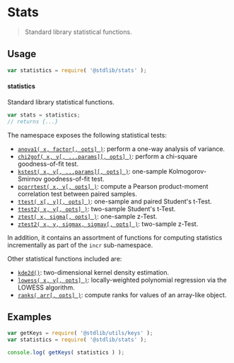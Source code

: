 <!--

@license Apache-2.0

Copyright (c) 2018 The Stdlib Authors.

Licensed under the Apache License, Version 2.0 (the "License");
you may not use this file except in compliance with the License.
You may obtain a copy of the License at

   http://www.apache.org/licenses/LICENSE-2.0

Unless required by applicable law or agreed to in writing, software
distributed under the License is distributed on an "AS IS" BASIS,
WITHOUT WARRANTIES OR CONDITIONS OF ANY KIND, either express or implied.
See the License for the specific language governing permissions and
limitations under the License.

-->

# Stats

> Standard library statistical functions.

<section class="usage">

## Usage

```javascript
var statistics = require( '@stdlib/stats' );
```

#### statistics

Standard library statistical functions.

```javascript
var stats = statistics;
// returns {...}
```

The namespace exposes the following statistical tests:

<!-- <toc pattern="+(*test*|chi2gof|anova1)"> -->

<div class="namespace-toc">

-   <span class="signature">[`anova1( x, factor[, opts] )`][@stdlib/stats/anova1]</span><span class="delimiter">: </span><span class="description">perform a one-way analysis of variance.</span>
-   <span class="signature">[`chi2gof( x, y[, ...params][, opts] )`][@stdlib/stats/chi2gof]</span><span class="delimiter">: </span><span class="description">perform a chi-square goodness-of-fit test.</span>
-   <span class="signature">[`kstest( x, y[, ...params][, opts] )`][@stdlib/stats/kstest]</span><span class="delimiter">: </span><span class="description">one-sample Kolmogorov-Smirnov goodness-of-fit test.</span>
-   <span class="signature">[`pcorrtest( x, y[, opts] )`][@stdlib/stats/pcorrtest]</span><span class="delimiter">: </span><span class="description">compute a Pearson product-moment correlation test between paired samples.</span>
-   <span class="signature">[`ttest( x[, y][, opts] )`][@stdlib/stats/ttest]</span><span class="delimiter">: </span><span class="description">one-sample and paired Student's t-Test.</span>
-   <span class="signature">[`ttest2( x, y[, opts] )`][@stdlib/stats/ttest2]</span><span class="delimiter">: </span><span class="description">two-sample Student's t-Test.</span>
-   <span class="signature">[`ztest( x, sigma[, opts] )`][@stdlib/stats/ztest]</span><span class="delimiter">: </span><span class="description">one-sample z-Test.</span>
-   <span class="signature">[`ztest2( x, y, sigmax, sigmay[, opts] )`][@stdlib/stats/ztest2]</span><span class="delimiter">: </span><span class="description">two-sample z-Test.</span>

</div>

<!-- </toc> -->

In addition, it contains an assortment of functions for computing statistics incrementally as part of the `incr` sub-namespace.

Other statistical functions included are:

<!-- <toc pattern="*" ignore="+(*test*|chi2gof|anova1)" ignore="incr"> -->

<div class="namespace-toc">

-   <span class="signature">[`kde2d()`][@stdlib/stats/kde2d]</span><span class="delimiter">: </span><span class="description">two-dimensional kernel density estimation.</span>
-   <span class="signature">[`lowess( x, y[, opts] )`][@stdlib/stats/lowess]</span><span class="delimiter">: </span><span class="description">locally-weighted polynomial regression via the LOWESS algorithm.</span>
-   <span class="signature">[`ranks( arr[, opts] )`][@stdlib/stats/ranks]</span><span class="delimiter">: </span><span class="description">compute ranks for values of an array-like object.</span>

</div>

<!-- </toc> -->

</section>

<!-- /.usage -->

<section class="examples">

## Examples

<!-- TODO: better examples -->

<!-- eslint no-undef: "error" -->

```javascript
var getKeys = require( '@stdlib/utils/keys' );
var statistics = require( '@stdlib/stats' );

console.log( getKeys( statistics ) );
```

</section>

<!-- /.examples -->

<section class="links">

<!-- <toc-links> -->

[@stdlib/stats/kde2d]: https://github.com/stdlib-js/stdlib/tree/develop/lib/node_modules/%40stdlib/stats/kde2d

[@stdlib/stats/lowess]: https://github.com/stdlib-js/stdlib/tree/develop/lib/node_modules/%40stdlib/stats/lowess

[@stdlib/stats/ranks]: https://github.com/stdlib-js/stdlib/tree/develop/lib/node_modules/%40stdlib/stats/ranks

[@stdlib/stats/anova1]: https://github.com/stdlib-js/stdlib/tree/develop/lib/node_modules/%40stdlib/stats/anova1

[@stdlib/stats/chi2gof]: https://github.com/stdlib-js/stdlib/tree/develop/lib/node_modules/%40stdlib/stats/chi2gof

[@stdlib/stats/kstest]: https://github.com/stdlib-js/stdlib/tree/develop/lib/node_modules/%40stdlib/stats/kstest

[@stdlib/stats/pcorrtest]: https://github.com/stdlib-js/stdlib/tree/develop/lib/node_modules/%40stdlib/stats/pcorrtest

[@stdlib/stats/ttest]: https://github.com/stdlib-js/stdlib/tree/develop/lib/node_modules/%40stdlib/stats/ttest

[@stdlib/stats/ttest2]: https://github.com/stdlib-js/stdlib/tree/develop/lib/node_modules/%40stdlib/stats/ttest2

[@stdlib/stats/ztest]: https://github.com/stdlib-js/stdlib/tree/develop/lib/node_modules/%40stdlib/stats/ztest

[@stdlib/stats/ztest2]: https://github.com/stdlib-js/stdlib/tree/develop/lib/node_modules/%40stdlib/stats/ztest2

<!-- </toc-links> -->

</section>

<!-- /.links -->
